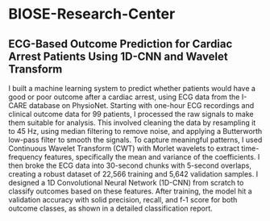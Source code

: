 # BIOSE-Research-Center

## ECG-Based Outcome Prediction for Cardiac Arrest Patients Using 1D-CNN and Wavelet Transform

I built a machine learning system to predict whether patients would have a good or poor outcome after a cardiac arrest, using ECG data from the I-CARE database on PhysioNet. Starting with one-hour ECG recordings and clinical outcome data for 99 patients, I processed the raw signals to make them suitable for analysis. This involved cleaning the data by resampling it to 45 Hz, using median filtering to remove noise, and applying a Butterworth low-pass filter to smooth the signals. To capture meaningful patterns, I used Continuous Wavelet Transform (CWT) with Morlet wavelets to extract time-frequency features, specifically the mean and variance of the coefficients. I then broke the ECG data into 30-second chunks with 5-second overlaps, creating a robust dataset of 22,566 training and 5,642 validation samples. I designed a 1D Convolutional Neural Network (1D-CNN) from scratch to classify outcomes based on these features. After training, the model hit a validation accuracy with solid precision, recall, and f-1 score for both outcome classes, as shown in a detailed classification report.
